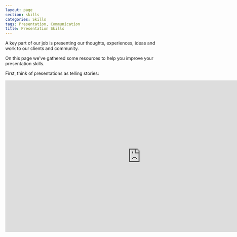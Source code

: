 ```yaml
---
layout: page
section: skills
categories: Skills
tags: Presentation, Communication
title: Presentation Skills
---
```


A key part of our job is presenting our thoughts, experiences, ideas and work to our clients and community.

On this page we've gathered some resources to help you improve your presentation skills.

First, think of presentations as telling stories:
<iframe src="https://embed-ssl.ted.com/talks/andrew_stanton_the_clues_to_a_great_story.html" width="854" height="480" frameborder="0" scrolling="no" webkitAllowFullScreen mozallowfullscreen allowFullScreen></iframe>